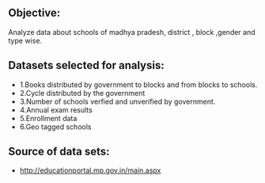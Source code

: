 ## Objective:
  Analyze data about schools of madhya pradesh, district , block ,gender and type wise.



## Datasets selected for analysis:


  - 1.Books distributed by government to blocks and from blocks to schools.
  - 2.Cycle distributed by the government
  - 3.Number of schools verfied and unverified by government.
  - 4.Annual exam results
  - 5.Enrollment data
  - 6.Geo tagged schools 
  
  
 ## Source of data sets:
  - http://educationportal.mp.gov.in/main.aspx


